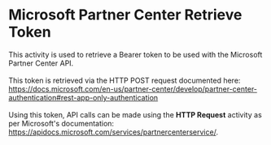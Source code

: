 <h1>Microsoft Partner Center Retrieve Token</h1>
This activity is used to retrieve a Bearer token to be used with the Microsoft Partner Center API.<br><br>
This token is retrieved via the HTTP POST request documented here: <a href="https://docs.microsoft.com/en-us/partner-center/develop/partner-center-authentication#rest-app-only-authentication">https://docs.microsoft.com/en-us/partner-center/develop/partner-center-authentication#rest-app-only-authentication</a>
<br><br>
Using this token, API calls can be made using the <b>HTTP Request</b> activity as per Microsoft's documentation: <a href="https://apidocs.microsoft.com/services/partnercenterservice/">https://apidocs.microsoft.com/services/partnercenterservice/</a>.
